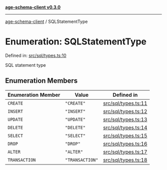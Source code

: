 [**age-schema-client v0.3.0**](../index.md)

***

[age-schema-client](../index.md) / SQLStatementType

# Enumeration: SQLStatementType

Defined in: [src/sql/types.ts:10](https://github.com/standardbeagle/ageSchemaClient/blob/main/src/sql/types.ts#L10)

SQL statement type

## Enumeration Members

| Enumeration Member | Value | Defined in |
| ------ | ------ | ------ |
| <a id="create"></a> `CREATE` | `"CREATE"` | [src/sql/types.ts:11](https://github.com/standardbeagle/ageSchemaClient/blob/main/src/sql/types.ts#L11) |
| <a id="insert"></a> `INSERT` | `"INSERT"` | [src/sql/types.ts:12](https://github.com/standardbeagle/ageSchemaClient/blob/main/src/sql/types.ts#L12) |
| <a id="update"></a> `UPDATE` | `"UPDATE"` | [src/sql/types.ts:13](https://github.com/standardbeagle/ageSchemaClient/blob/main/src/sql/types.ts#L13) |
| <a id="delete"></a> `DELETE` | `"DELETE"` | [src/sql/types.ts:14](https://github.com/standardbeagle/ageSchemaClient/blob/main/src/sql/types.ts#L14) |
| <a id="select"></a> `SELECT` | `"SELECT"` | [src/sql/types.ts:15](https://github.com/standardbeagle/ageSchemaClient/blob/main/src/sql/types.ts#L15) |
| <a id="drop"></a> `DROP` | `"DROP"` | [src/sql/types.ts:16](https://github.com/standardbeagle/ageSchemaClient/blob/main/src/sql/types.ts#L16) |
| <a id="alter"></a> `ALTER` | `"ALTER"` | [src/sql/types.ts:17](https://github.com/standardbeagle/ageSchemaClient/blob/main/src/sql/types.ts#L17) |
| <a id="transaction"></a> `TRANSACTION` | `"TRANSACTION"` | [src/sql/types.ts:18](https://github.com/standardbeagle/ageSchemaClient/blob/main/src/sql/types.ts#L18) |
